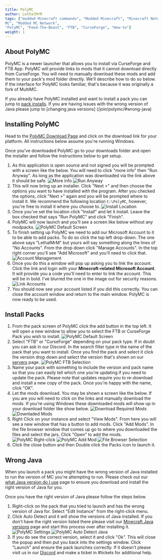 ```yaml
---
title: PolyMC
author: LethalMrM
tags: ["modded Minecraft commands", "Modded Minecraft", "Minecraft Network", "ShadowNode", "ShadowNode Modded", "Modded
MC", "Modded MC Network",
"PolyMC", "Feed-The-Beast", "FTB", "CurseForge", "How-to"]
weight: 1
---
```

## About PolyMC

PolyMC is a newer launcher that allows you to install via CurseForge and FTB App. PolyMC will provide links to mods 
that it cannot download directly from CurseForge. You will need to manually download these mods and add them to your 
pack's mod folder directly. We'll describe how to do so below. If the interface for PolyMC looks familiar, that's 
because it was originally a fork of MultiMC. 

If you already have PolyMC installed and want to install a pack you can jump to [pack installs](/join/polymc/#install-packs). 
If you are having issues with the wrong version of Java please jump to [changing java versions]
(/join/polymc/#wrong-java) 

## Installing PolyMC
Head to the [PolyMC Download Page](https://polymc.org/download/) and click on the download link for your platform. All instructions below assume you're running Windows.

Once you've downloaded PolyMC go to your downloads folder and open the installer and follow the instructions below to get setup.

1. As this application is open source and not signed you will be prompted with a screen like the below. You will need to click "more info" then "Run Anyway". As long as the application was downloaded via the link above it should be safe.
![More info](/assets/images/polymc/polymc_warning_1.png)
![Run Anyway](/assets/images/polymc/polymc_warning_2.png)
2. This will now bring up an installer. Click "Next >" and then choose the options you want to have installed with 
   the program. After you checked the options, click "Next >" again and you will be prompted where to install it. We 
   recommend the following location `C:\PolyMC`, however, you're free to install it where you choose to. 
![Install Location](/assets/images/polymc/polymc_setup_location.png)
3. Once you've set the location click "Install" and let it install. Leave the box checked that says "Run PolyMC" and 
   click "Finish".
4. PolyMC will now launch and you'll see a screen like below without any modpacks. 
![PolyMC Default Screen](/assets/images/polymc/polymc_modpacks.png)
5. To finish setting up PolyMC we need to add our Microsoft Account to it to be able to add packs. To do so click 
   the top left drop-down. The one above says "LethalMrM" but yours will say something along the lines of "No Accounts". From the drop down click "Manage Accounts". In the top right corner you'll see "Add Microsoft" and you'll need to click that.
![Account Management](/assets/images/polymc/polymc_accounts.png)
6. Once you do this a window will pop up asking you to link the account. Click the link and login with your 
   **Minecraft-related Microsoft Account**. It will provide you a code you'll need to enter to link the account. 
   This will be in bold. I've blurred the one in the image out for security reasons.
![Link Accounts](/assets/images/polymc/polymc_link.png)
7. You should now see your account listed if you did this correctly. You can close the account window and return to 
   the main window. PolyMC is now ready to be used.

## Install Packs
1. From the pack screen of PolyMC click the add button in the top left. It will open a new window to allow you to 
   select the FTB or CurseForge Pack you wish to install.
![PolyMC Default Screen](/assets/images/polymc/polymc_modpacks.png)
2. Select "FTB" or "CurseForge" depending on your pack type. If in doubt you can ask in our Discord. In the search 
   filter type in the name of the pack that you want to install. Once you find the pack and select it click the version drop down and select the version that's shown on our [servers](/servers) page.
![PolyMC FTB Selection](/assets/images/polymc/polymc_ftb_1.png)
3. Name your pack with something to include the version and pack name so that you can easily tell which one you're 
   updating if you need to update the pack. Please note that updates require you to re-download and install a new 
   copy of the pack. Once you're happy with the name, click "OK".
4. Let the mods download. You may be shown a screen like the below. If you are you will need to click on the links 
   and manually download the mods. If you're using Windows these downloaded mods will show up in your download 
   folder like show below.
![Download Required Mods](/assets/images/polymc/polymc_missing_mods.png)
![Downladed Mods](/assets/images/polymc/downloaded_mods.png)
5. Right Click on your instance and select "View Mods". From here you will see a new window that has a button to add 
   mods. Click "Add Mods". In the file browser window that comes up go to where you downloaded the files and  select 
   the jars. Click "Open" to add the mods.
![PolyMC Right-click](/assets/images/polymc/polymc_rightclick.png)
![PolyMC Add Mod](/assets/images/polymc/polymc_add_mod.png)
![File Browser Selection](/assets/images/polymc/polymc_select_mods.png)
6. Click the close button and then Double click the Packs icon to launch it.

## Wrong Java
When you launch a pack you might have the wrong version of Java installed to run the version of MC you're attempting 
to run. Please check out our [what Java version do I use](/java-versions) page to ensure you download and install the 
right version of Java for you.

Once you have the right version of Java please follow the steps below.

1. Right-click on the pack that you tried to launch and has the wrong version of Java for. Select "Edit Instance" 
   from the right-click menu.
2. Click Auto Detect and it will show the versions of Java installed. If you don't have the right version listed 
   there please visit our [Minecraft Java versions](/java-versions) page and start this process over after 
   installing it.
![PolyMC Settings](/assets/images/polymc/polymc_java_settings.png)
![PolyMC Auto Detect Java](/assets/images/polymc/polymc_auto_detect.png)
3.  If you do see the correct version, select it and click "Ok". This will close the popup and then put you back 
    into the settings window. Click "Launch" and ensure the pack launches correctly. If it doesn't please visit us 
    in our [Discord](https://discord.shadownode.ca/) and make a ticket in #tickets for additional help.